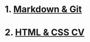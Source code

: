 # 1. [Markdown & Git](https://aleksey061191.github.io/rsschool-cv/cv)
# 2. [HTML & CSS CV](https://aleksey061191.github.io/rsschool-cv/)


